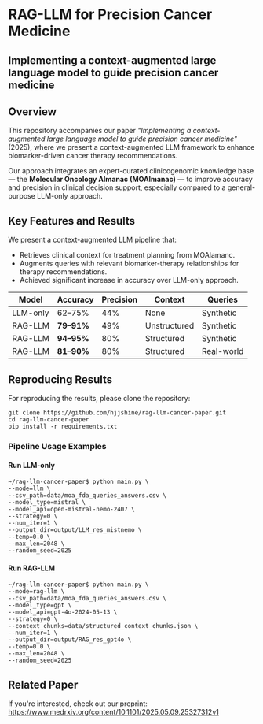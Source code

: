 # RAG-LLM for Precision Cancer Medicine
## Implementing a context-augmented large language model to guide precision cancer medicine

## Overview

This repository accompanies our paper _"Implementing a context-augmented large language model to guide precision cancer medicine"_(2025), where we present a context-augmented LLM framework to enhance biomarker-driven cancer therapy recommendations.

Our approach integrates an expert-curated clinicogenomic knowledge base — the **Molecular Oncology Almanac (MOAlmanac)** — to improve accuracy and precision in clinical decision support, especially compared to a general-purpose LLM-only approach.

## Key Features and Results
We present a context-augmented LLM pipeline that:
- Retrieves clinical context for treatment planning from MOAlamanc.
- Augments queries with relevant biomarker-therapy relationships for therapy recommendations.
- Achieved significant increase in accuracy over LLM-only approach.


| Model       | Accuracy               | Precision     |Context        | Queries    |
|-------------|------------------------|---------------|---------------|------------|
| LLM-only    | 62–75%                 | 44%           | None          | Synthetic  |
| RAG-LLM     | **79–91%**             | 49%           | Unstructured  | Synthetic  |
| RAG-LLM     | **94–95%**             | 80%           | Structured    | Synthetic  |
| RAG-LLM     | **81–90%**             | 80%           | Structured    | Real-world |

## Reproducing Results

For reproducing the results, please clone the repository:
```console
git clone https://github.com/hjjshine/rag-llm-cancer-paper.git  
cd rag-llm-cancer-paper  
pip install -r requirements.txt  
```

### Pipeline Usage Examples
#### Run LLM-only   
```console
~/rag-llm-cancer-paper$ python main.py \
--mode=llm \
--csv_path=data/moa_fda_queries_answers.csv \
--model_type=mistral \
--model_api=open-mistral-nemo-2407 \
--strategy=0 \
--num_iter=1 \
--output_dir=output/LLM_res_mistnemo \
--temp=0.0 \
--max_len=2048 \
--random_seed=2025
```
    
#### Run RAG-LLM
```console
~/rag-llm-cancer-paper$ python main.py \
--mode=rag-llm \
--csv_path=data/moa_fda_queries_answers.csv \
--model_type=gpt \
--model_api=gpt-4o-2024-05-13 \
--strategy=0 \
--context_chunks=data/structured_context_chunks.json \
--num_iter=1 \
--output_dir=output/RAG_res_gpt4o \
--temp=0.0 \
--max_len=2048 \
--random_seed=2025 
```

## Related Paper
If you're interested, check out our preprint:
https://www.medrxiv.org/content/10.1101/2025.05.09.25327312v1


    




